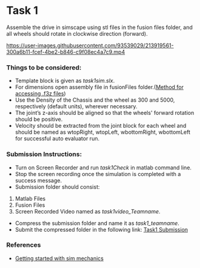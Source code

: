 # Task 1
Assemble the drive in simscape using stl files in the fusion files folder, and all wheels should rotate in clockwise direction (forward).



https://user-images.githubusercontent.com/93539029/213919561-300a6b11-fcef-4be2-b846-c9f08ec4a7c9.mp4


### Things to be considered:
- Template block is given as *task1sim.slx*.
- For dimensions open assembly file in fusionFiles folder.([Method for accessing .f3z files](https://fileinfo.com/extension/f3z#:~:text=You%20can%20open%20F3Z%20files,to%20view%20and%20edit%20them))
- Use the Density of the Chassis and the wheel as 300 and 5000, respectively (default units), wherever necessary.
- The joint’s z-axis should be aligned so that the wheels' forward rotation should be positive.
- Velocity should be extracted from the joint block for each wheel and should be named as wtopRight, wtopLeft, wbottomRight, wbottomLeft for successful auto evaluator run.
### Submission Instructions:
- Turn on Screen Recorder and run *task1Check* in matlab command line.
- Stop the screen recording once the simulation is completed with a success message.
- Submission folder should consist:
1. Matlab Files
2. Fusion Files
3. Screen Recorded Video named as *task1video_Teamname*.
- Compress the submission folder and name it as *task1_teamname*.
- Submit the compressed folder in the following link:
[Task1 Submission](https://forms.gle/q9oRJD3adbxA2W3d9)
### References
- [Getting started with sim mechanics](https://ch.mathworks.com/help/sm/getting-started-with-simmechanics.html)

